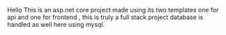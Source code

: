Hello This is an asp.net core project made using its two templates one for api and one for frontend , this is truly a full stack project database is handled as well here using mysql.
